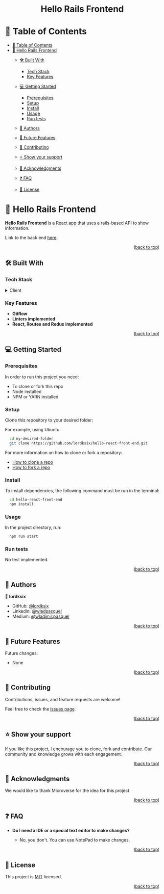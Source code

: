 <a id="readme-top"></a>

<h1 align="center"><b>Hello Rails Frontend</b></h3>

# 📗 Table of Contents

- [📗 Table of Contents](#table-of-contents)
- [📖 Hello Rails Frontend](#about-project)
  - [🛠 Built With](#built-with)
    - [Tech Stack](#tech-stack)
    - [Key Features](#key-features)

  - [💻 Getting Started](#getting-started)
    - [Prerequisites](#prerequisites)
    - [Setup](#setup)
    - [Install](#install)
    - [Usage](#usage)
    - [Run tests](#run-tests)
  - [👥 Authors](#Authors)
  - [🔭 Future Features](#future-features)
  - [🤝 Contributing](#contributing)
  - [⭐️ Show your support](#️support)
  - [🙏 Acknowledgments](#acknowledgements)
  - [❓ FAQ](#faq)
  - [📝 License](#license)

# 📖 Hello Rails Frontend<a id="about-project"></a>

**Hello Rails Frontend** is a React app that uses a rails-based API to show information.

Link to the back end [here](https://github.com/lordksix/hello-rails-back-end).

<p align="right">(<a href="#readme-top">back to top</a>)</p>

## 🛠 Built With <a id="built-with"></a>

### Tech Stack <a id="tech-stack"></a>

<details>
    <summary>Client</summary>
    <ul>
        <li><a href="https://www.w3.org/TR/2011/WD-html5-20110405/">HTML5</a></li>
        <li><a href="https://www.w3.org/Style/CSS/specs.en.html">CSS</a></li>
        <li><a href="https://www.ecma-international.org/publications-and-standards/standards/ecma-262/">JavaScript</a></li>
        <li><a href="https://react.dev/">React</a></li>
    </ul>
</details>


### Key Features <a id="key-features"></a>

- **Gitflow**
- **Linters implemented**
- **React, Routes and Redux implemented**


<p align="right">(<a href="#readme-top">back to top</a>)</p>

## 💻 Getting Started <a id="getting-started"></a>

### Prerequisites

In order to run this project you need:

- To clone or fork this repo
- Node installed
- NPM or YARN installed

### Setup

Clone this repository to your desired folder:

For example, using Ubuntu:

```sh
  cd my-desired-folder
  git clone https://github.com/lordksix/hello-react-front-end.git
```

For more information on how to clone or fork a repository:

- <a href="https://docs.github.com/en/repositories/creating-and-managing-repositories/cloning-a-repository">How to clone a repo</a>
- <a href="https://docs.github.com/en/get-started/quickstart/fork-a-repo">How to fork a repo</a>

### Install

To install dependencies, the following command must be run in the terminal:

```sh
  cd hello-react-front-end
  npm install
```

### Usage

In the project directory, run:

```sh
  npm run start
```

### Run tests

No test implemented.

<p align="right">(<a href="#readme-top">back to top</a>)</p>

## 👥 Authors <a id="Authors"></a>

👤 **lordksix**

- GitHub: [@lordksix](https://github.com/lordksix)
- LinkedIn: [@wladpasquel](https://www.linkedin.com/in/wladpasquel/)
- Medium: [@wladimir.pasquel](https://medium.com/@wladimir.pasquel)

<p align="right">(<a href="#readme-top">back to top</a>)</p>

## 🔭 Future Features <a id="future-features"></a>

Future changes:

- None

<p align="right">(<a href="#readme-top">back to top</a>)</p>

## 🤝 Contributing <a id="contributing"></a>

Contributions, issues, and feature requests are welcome!

Feel free to check the [issues page](../../issues/).

<p align="right">(<a href="#readme-top">back to top</a>)</p>

## ⭐️ Show your support <a id="️support"></a>

If you like this project, I encourage you to clone, fork and contribute. Our community and knowledge grows with each engagement.

<p align="right">(<a href="#readme-top">back to top</a>)</p>

## 🙏 Acknowledgments <a id="acknowledgements"></a>

We would like to thank Microverse for the idea for this project.

<p align="right">(<a href="#readme-top">back to top</a>)</p>

## ❓ FAQ <a id="faq"></a>

- **Do I need a IDE or a special text editor to make changes?**

  - No, you don't. You can use NotePad to make changes.

<p align="right">(<a href="#readme-top">back to top</a>)</p>

## 📝 License <a id="license"></a>

This project is [MIT](./LICENSE) licensed.

<p align="right">(<a href="#readme-top">back to top</a>)</p>
